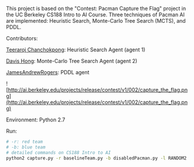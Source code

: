 



This project is based on the "Contest: Pacman Capture the Flag" project in the UC Berkeley CS188 Intro to AI Course. Three techniques of Pacman AI are implemented: Heuristic Search, Monte-Carlo Tree Search (MCTS), and PDDL.

Contributors:

[Teeraroj Chanchokpong](Tchanchokpon@student.unimelb.edu.au): Heuristic Search Agent (agent 1)

[Davis Hong](davislf2.net@gmail.com): Monte-Carlo Tree Search Agent (agent 2)

[JamesAndrewRogers](jarogers@student.unimelb.edu.au): PDDL agent



![http://ai.berkeley.edu/projects/release/contest/v1/002/capture_the_flag.png](http://ai.berkeley.edu/projects/release/contest/v1/002/capture_the_flag.png)



Environment: Python 2.7

Run:

```sh
# -r: red team
# -b: blue team
# detailed commands on CS188 Intro to AI
python2 capture.py -r baselineTeam.py -b disabledPacman.py -l RANDOM2
```

